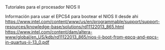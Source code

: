 Tutoriales para el procesador NIOS II

Información para usar el EPCS4 para bootear el NIOS II desde ahi
https://www.intel.com/content/www/us/en/programmable/support/support-resources/knowledge-base/solutions/rd11122013_865.html
https://www.intel.com/content/dam/altera-www/global/en_US/kdb/rd11122013_865/nios-ii-boot-from-epcq-and-epcs-in-quartus-ii-13_0.pdf
